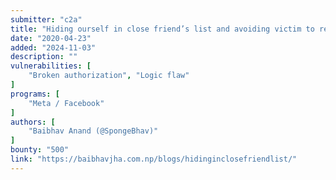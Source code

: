 ```yaml
---
submitter: "c2a"
title: "Hiding ourself in close friend’s list and avoiding victim to remove us from his close friend’s list."
date: "2020-04-23"
added: "2024-11-03"
description: ""
vulnerabilities: [
    "Broken authorization", "Logic flaw"
]
programs: [
    "Meta / Facebook"
]
authors: [
    "Baibhav Anand (@SpongeBhav)"
]
bounty: "500"
link: "https://baibhavjha.com.np/blogs/hidinginclosefriendlist/"
---
```




